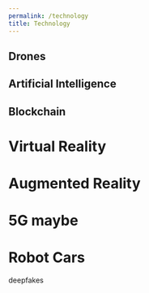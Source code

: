 ```yaml
---
permalink: /technology
title: Technology
---
```




## Drones

## Artificial Intelligence

## Blockchain

# Virtual Reality

# Augmented Reality

# 5G maybe

# Robot Cars

[Announcing the Expansion of the Clean Network to Safeguard America’s Assets]: https://www.state.gov/announcing-the-expansion-of-the-clean-network-to-safeguard-americas-assets/

deepfakes